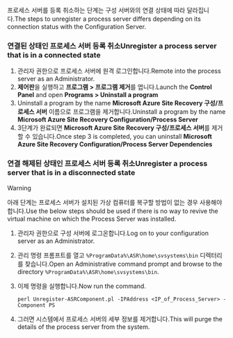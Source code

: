 <span data-ttu-id="5260a-101">프로세스 서버를 등록 취소하는 단계는 구성 서버와의 연결 상태에 따라 달라집니다.</span><span class="sxs-lookup"><span data-stu-id="5260a-101">The steps to unregister a process server differs depending on its connection status with the Configuration Server.</span></span>

### <a name="unregister-a-process-server-that-is-in-a-connected-state"></a><span data-ttu-id="5260a-102">연결된 상태인 프로세스 서버 등록 취소</span><span class="sxs-lookup"><span data-stu-id="5260a-102">Unregister a process server that is in a connected state</span></span>

1. <span data-ttu-id="5260a-103">관리자 권한으로 프로세스 서버에 원격 로그인합니다.</span><span class="sxs-lookup"><span data-stu-id="5260a-103">Remote into the process server as an Administrator.</span></span>
2. <span data-ttu-id="5260a-104">**제어판**을 실행하고 **프로그램 > 프로그램 제거**를 엽니다.</span><span class="sxs-lookup"><span data-stu-id="5260a-104">Launch the **Control Panel** and open **Programs > Uninstall a program**</span></span>
3. <span data-ttu-id="5260a-105">Uninstall a program by the name **Microsoft Azure Site Recovery 구성/프로세스 서버** 이름으로 프로그램을 제거합니다.</span><span class="sxs-lookup"><span data-stu-id="5260a-105">Uninstall a program by the name **Microsoft Azure Site Recovery Configuration/Process Server**</span></span>
4. <span data-ttu-id="5260a-106">3단계가 완료되면 **Microsoft Azure Site Recovery 구성/프로세스 서버**를 제거할 수 있습니다.</span><span class="sxs-lookup"><span data-stu-id="5260a-106">Once step 3 is completed, you can uninstall **Microsoft Azure Site Recovery Configuration/Process Server Dependencies**</span></span>

### <a name="unregister-a-process-server-that-is-in-a-disconnected-state"></a><span data-ttu-id="5260a-107">연결 해제된 상태인 프로세스 서버 등록 취소</span><span class="sxs-lookup"><span data-stu-id="5260a-107">Unregister a process server that is in a disconnected state</span></span>

> [!WARNING]
> <span data-ttu-id="5260a-108">아래 단계는 프로세스 서버가 설치된 가상 컴퓨터를 복구할 방법이 없는 경우 사용해야 합니다.</span><span class="sxs-lookup"><span data-stu-id="5260a-108">Use the below steps should be used if there is no way to revive the virtual machine on which the Process Server was installed.</span></span>

1. <span data-ttu-id="5260a-109">관리자 권한으로 구성 서버에 로그온합니다.</span><span class="sxs-lookup"><span data-stu-id="5260a-109">Log on to your configuration server as an Administrator.</span></span>
2. <span data-ttu-id="5260a-110">관리 명령 프롬프트를 열고 `%ProgramData%\ASR\home\svsystems\bin` 디렉터리를 찾습니다.</span><span class="sxs-lookup"><span data-stu-id="5260a-110">Open an Administrative command prompt and browse to the directory `%ProgramData%\ASR\home\svsystems\bin`.</span></span>
3. <span data-ttu-id="5260a-111">이제 명령을 실행합니다.</span><span class="sxs-lookup"><span data-stu-id="5260a-111">Now run the command.</span></span>

    ```
    perl Unregister-ASRComponent.pl -IPAddress <IP_of_Process_Server> -Component PS
    ```
4. <span data-ttu-id="5260a-112">그러면 시스템에서 프로세스 서버의 세부 정보를 제거합니다.</span><span class="sxs-lookup"><span data-stu-id="5260a-112">This will purge the details of the process server from the system.</span></span>
